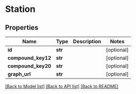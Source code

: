 # Station

## Properties
Name | Type | Description | Notes
------------ | ------------- | ------------- | -------------
**id** | **str** |  | [optional] 
**compound_key12** | **str** |  | [optional] 
**compound_key20** | **str** |  | [optional] 
**graph_url** | **str** |  | [optional] 

[[Back to Model list]](../README.md#documentation-for-models) [[Back to API list]](../README.md#documentation-for-api-endpoints) [[Back to README]](../README.md)

